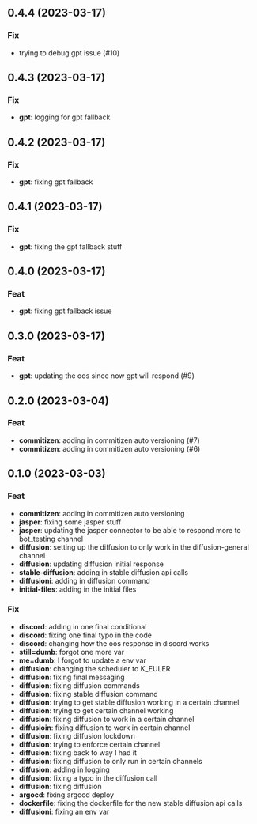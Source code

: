 ## 0.4.4 (2023-03-17)

### Fix

- trying to debug gpt issue (#10)

## 0.4.3 (2023-03-17)

### Fix

- **gpt**: logging for gpt fallback

## 0.4.2 (2023-03-17)

### Fix

- **gpt**: fixing gpt fallback

## 0.4.1 (2023-03-17)

### Fix

- **gpt**: fixing the gpt fallback stuff

## 0.4.0 (2023-03-17)

### Feat

- **gpt**: fixing gpt fallback issue

## 0.3.0 (2023-03-17)

### Feat

- **gpt**: updating the oos since now gpt will respond (#9)

## 0.2.0 (2023-03-04)

### Feat

- **commitizen**: adding in commitizen auto versioning (#7)
- **commitizen**: adding in commitizen auto versioning (#6)

## 0.1.0 (2023-03-03)

### Feat

- **commitizen**: adding in commitizen auto versioning
- **jasper**: fixing some jasper stuff
- **jasper**: updating the jasper connector to be able to respond more to bot_testing channel
- **diffusion**: setting up the diffusion to only work in the diffusion-general channel
- **diffusion**: updating diffusion initial response
- **stable-diffusion**: adding in stable diffusion api calls
- **diffusioni**: adding in diffusion command
- **initial-files**: adding in the initial files

### Fix

- **discord**: adding in one final conditional
- **discord**: fixing one final typo in the code
- **discord**: changing how the oos response in discord works
- **still=dumb**: forgot one more var
- **me=dumb**: I forgot to update a env var
- **diffusion**: changing the scheduler to K_EULER
- **diffusion**: fixing final messaging
- **diffusion**: fixing diffusion commands
- **diffusion**: fixing stable diffusion command
- **diffusion**: trying to get stable diffusion working in a certain channel
- **diffusion**: trying to get certain channel working
- **diffusion**: fixing diffusion to work in a certain channel
- **diffusioin**: fixing diffusion to work in certain channel
- **diffusion**: fixing diffusion lockdown
- **diffusion**: trying to enforce certain channel
- **diffusion**: fixing back to way I had it
- **diffusion**: fixing diffusion to only run in certain channels
- **diffusion**: adding in logging
- **diffusion**: fixing a typo in the diffusion call
- **diffusion**: fixing diffusion
- **argocd**: fixing argocd deploy
- **dockerfile**: fixing the dockerfile for the new stable diffusion api calls
- **diffusioni**: fixing an env var
